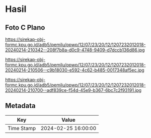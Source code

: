 # Hasil

## Foto C Plano

https://sirekap-obj-formc.kpu.go.id/adb5/pemilu/ppwp/12/07/23/20/12/1207232012018-20240214-210342--208f7b8a-d0c9-4748-9409-d7dccb136d86.jpg

https://sirekap-obj-formc.kpu.go.id/adb5/pemilu/ppwp/12/07/23/20/12/1207232012018-20240214-210506--c9b18030-e592-4c62-b485-0017348af5ec.jpg

https://sirekap-obj-formc.kpu.go.id/adb5/pemilu/ppwp/12/07/23/20/12/1207232012018-20240214-210700--adf839ce-f54d-45e9-b367-6bc7c2f93191.jpg


## Metadata

| Key        | Value               |
| ---------- | ------------------- |
| Time Stamp | 2024-02-25 16:00:00 |



